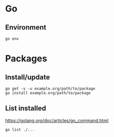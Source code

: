 # Go

## Environment

    go env

# Packages

## Install/update

    go get -v -u example.org/path/to/package
    go install example.org/path/to/package

## List installed

<https://golang.org/doc/articles/go_command.html>

    go list ./...
